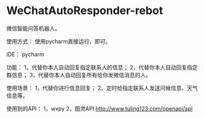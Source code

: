# WeChatAutoResponder-rebot

微信智能问答机器人。

使用方式：
使用pycharm直接运行，即可。

IDE：
pycharm

功能：
1，代替你本人自动回复指定联系人的信息；
2，代替你本人自动回复指定群信息；
3，代替你本人自动回复所有给你发微信消息的人。

使用场景：
1，代替你进行信息回复；
2，定时给指定联系人发送问候信息、天气信息等。

使用到的API：
1，wxpy
2，图灵API http://www.tuling123.com/openapi/api

